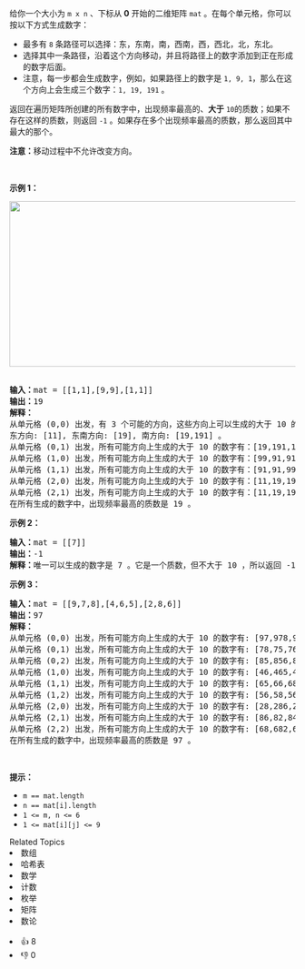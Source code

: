 <p>给你一个大小为 <code>m x n</code> 、下标从 <strong>0</strong> 开始的二维矩阵 <code>mat</code> 。在每个单元格，你可以按以下方式生成数字：</p>

<ul> 
 <li>最多有 <code>8</code> 条路径可以选择：东，东南，南，西南，西，西北，北，东北。</li> 
 <li>选择其中一条路径，沿着这个方向移动，并且将路径上的数字添加到正在形成的数字后面。</li> 
 <li>注意，每一步都会生成数字，例如，如果路径上的数字是 <code>1, 9, 1</code>，那么在这个方向上会生成三个数字：<code>1, 19, 191</code> 。</li> 
</ul>

<p>返回在遍历矩阵所创建的所有数字中，出现频率最高的、<strong>大于</strong> <code>10</code>的<span data-keyword="prime-number">质数</span>；如果不存在这样的质数，则返回 <code>-1</code><em> </em>。如果存在多个出现频率最高的质数，那么返回其中最大的那个。</p>

<p><strong>注意：</strong>移动过程中不允许改变方向。</p>

<p>&nbsp;</p>

<p><strong class="example">示例 1：</strong></p> 
<strong><img alt="" src="https://assets.leetcode.com/uploads/2024/02/15/south" style="width: 641px; height: 291px;" /> </strong>

<pre>
<strong>
输入：</strong>mat = [[1,1],[9,9],[1,1]]
<strong>输出：</strong>19
<strong>解释：</strong> 
从单元格 (0,0) 出发，有 3 个可能的方向，这些方向上可以生成的大于 10 的数字有：
东方向: [11], 东南方向: [19], 南方向: [19,191] 。
从单元格 (0,1) 出发，所有可能方向上生成的大于 10 的数字有：[19,191,19,11] 。
从单元格 (1,0) 出发，所有可能方向上生成的大于 10 的数字有：[99,91,91,91,91] 。
从单元格 (1,1) 出发，所有可能方向上生成的大于 10 的数字有：[91,91,99,91,91] 。
从单元格 (2,0) 出发，所有可能方向上生成的大于 10 的数字有：[11,19,191,19] 。
从单元格 (2,1) 出发，所有可能方向上生成的大于 10 的数字有：[11,19,19,191] 。
在所有生成的数字中，出现频率最高的质数是 19 。</pre>

<p><strong class="example">示例 2：</strong></p>

<pre>
<strong>输入：</strong>mat = [[7]]
<strong>输出：</strong>-1
<strong>解释：</strong>唯一可以生成的数字是 7 。它是一个质数，但不大于 10 ，所以返回 -1 。</pre>

<p><strong class="example">示例 3：</strong></p>

<pre>
<strong>输入：</strong>mat = [[9,7,8],[4,6,5],[2,8,6]]
<strong>输出：</strong>97
<strong>解释：</strong> 
从单元格 (0,0) 出发，所有可能方向上生成的大于 10 的数字有: [97,978,96,966,94,942] 。
从单元格 (0,1) 出发，所有可能方向上生成的大于 10 的数字有: [78,75,76,768,74,79] 。
从单元格 (0,2) 出发，所有可能方向上生成的大于 10 的数字有: [85,856,86,862,87,879] 。
从单元格 (1,0) 出发，所有可能方向上生成的大于 10 的数字有: [46,465,48,42,49,47] 。
从单元格 (1,1) 出发，所有可能方向上生成的大于 10 的数字有: [65,66,68,62,64,69,67,68] 。
从单元格 (1,2) 出发，所有可能方向上生成的大于 10 的数字有: [56,58,56,564,57,58] 。
从单元格 (2,0) 出发，所有可能方向上生成的大于 10 的数字有: [28,286,24,249,26,268] 。
从单元格 (2,1) 出发，所有可能方向上生成的大于 10 的数字有: [86,82,84,86,867,85] 。
从单元格 (2,2) 出发，所有可能方向上生成的大于 10 的数字有: [68,682,66,669,65,658] 。
在所有生成的数字中，出现频率最高的质数是 97 。
</pre>

<p>&nbsp;</p>

<p><strong>提示：</strong></p>

<ul> 
 <li><code>m == mat.length</code></li> 
 <li><code>n == mat[i].length</code></li> 
 <li><code>1 &lt;= m, n &lt;= 6</code></li> 
 <li><code>1 &lt;= mat[i][j] &lt;= 9</code></li> 
</ul>

<div><div>Related Topics</div><div><li>数组</li><li>哈希表</li><li>数学</li><li>计数</li><li>枚举</li><li>矩阵</li><li>数论</li></div></div><br><div><li>👍 8</li><li>👎 0</li></div>